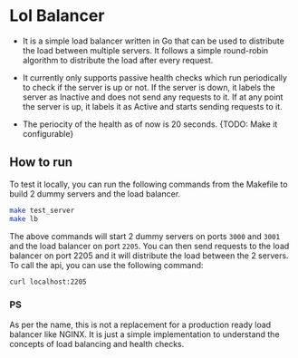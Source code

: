 # Lol Balancer
* It is a simple load balancer written in Go that can be used to distribute the load between multiple servers. It follows a simple round-robin algorithm to distribute the load after every request.

* It currently only supports passive health checks which run periodically to check if the server is up or not. If the server is down, it labels the server as Inactive and does not send any requests to it. If at any point the server is up, it labels it as Active and starts sending requests to it.

* The periocity of the health as of now is 20 seconds. {TODO: Make it configurable}

## How to run
To test it locally, you can run the following commands from the Makefile to build 2 dummy servers and the load balancer.
```bash
make test_server
make lb
```
The above commands will start 2 dummy servers on ports `3000` and `3001` and the load balancer on port `2205`. You can then send requests to the load balancer on port 2205 and it will distribute the load between the 2 servers.
To call the api, you can use the following command:
```bash
curl localhost:2205
```

### PS
As per the name, this is not a replacement for a production ready load balancer like NGINX. It is just a simple implementation to understand the concepts of load balancing and health checks.